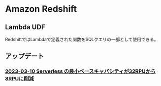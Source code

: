 # Amazon Redshift

## Lambda UDF

RedshiftではLambdaで定義された関数をSQLクエリの一部として使用できる。

## アップデート

### [2023-03-10 Serverless の最小ベースキャパシティが32RPUから8RPUに削減](https://dev.classmethod.jp/articles/20230310-amazon-redshift-rpu-8/)
